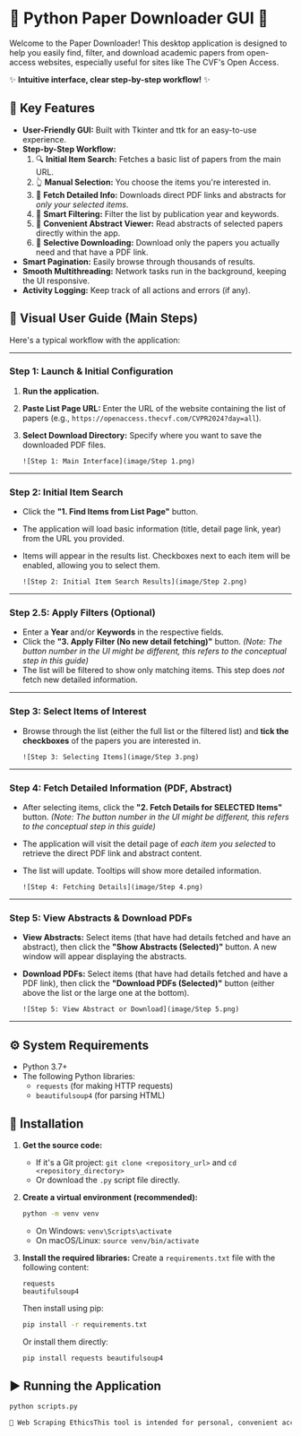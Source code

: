 # 📄 Python Paper Downloader GUI 🐍

Welcome to the Paper Downloader! This desktop application is designed to help you easily find, filter, and download academic papers from open-access websites, especially useful for sites like The CVF's Open Access.

✨ **Intuitive interface, clear step-by-step workflow!** ✨

## 🌟 Key Features

* **User-Friendly GUI:** Built with Tkinter and ttk for an easy-to-use experience.
* **Step-by-Step Workflow:**
    1.  🔍 **Initial Item Search:** Fetches a basic list of papers from the main URL.
    2.  👆 **Manual Selection:** You choose the items you're interested in.
    3.  📑 **Fetch Detailed Info:** Downloads direct PDF links and abstracts for *only your selected items*.
    4.  🔬 **Smart Filtering:** Filter the list by publication year and keywords.
    5.  📖 **Convenient Abstract Viewer:** Read abstracts of selected papers directly within the app.
    6.  💾 **Selective Downloading:** Download only the papers you actually need and that have a PDF link.
* **Smart Pagination:** Easily browse through thousands of results.
* **Smooth Multithreading:** Network tasks run in the background, keeping the UI responsive.
* **Activity Logging:** Keep track of all actions and errors (if any).

## 📸 Visual User Guide (Main Steps)

Here's a typical workflow with the application:

---

### Step 1: Launch & Initial Configuration

1.  **Run the application.**
2.  **Paste List Page URL:** Enter the URL of the website containing the list of papers (e.g., `https://openaccess.thecvf.com/CVPR2024?day=all`).
3.  **Select Download Directory:** Specify where you want to save the downloaded PDF files.

    `![Step 1: Main Interface](image/Step 1.png)`

---

### Step 2: Initial Item Search

* Click the **"1. Find Items from List Page"** button.
* The application will load basic information (title, detail page link, year) from the URL you provided.
* Items will appear in the results list. Checkboxes next to each item will be enabled, allowing you to select them.

    `![Step 2: Initial Item Search Results](image/Step 2.png)`

---

### Step 2.5: Apply Filters (Optional)

* Enter a **Year** and/or **Keywords** in the respective fields.
* Click the **"3. Apply Filter (No new detail fetching)"** button. *(Note: The button number in the UI might be different, this refers to the conceptual step in this guide)*
* The list will be filtered to show only matching items. This step does *not* fetch new detailed information.

---

### Step 3: Select Items of Interest

* Browse through the list (either the full list or the filtered list) and **tick the checkboxes** of the papers you are interested in.

    `![Step 3: Selecting Items](image/Step 3.png)`

---

### Step 4: Fetch Detailed Information (PDF, Abstract)

* After selecting items, click the **"2. Fetch Details for SELECTED Items"** button. *(Note: The button number in the UI might be different, this refers to the conceptual step in this guide)*
* The application will visit the detail page of *each item you selected* to retrieve the direct PDF link and abstract content.
* The list will update. Tooltips will show more detailed information.

    `![Step 4: Fetching Details](image/Step 4.png)`

---

### Step 5: View Abstracts & Download PDFs

* **View Abstracts:** Select items (that have had details fetched and have an abstract), then click the **"Show Abstracts (Selected)"** button. A new window will appear displaying the abstracts.
* **Download PDFs:** Select items (that have had details fetched and have a PDF link), then click the **"Download PDFs (Selected)"** button (either above the list or the large one at the bottom).

    `![Step 5: View Abstract or Download](image/Step 5.png)`

---

## ⚙️ System Requirements

* Python 3.7+
* The following Python libraries:
    * `requests` (for making HTTP requests)
    * `beautifulsoup4` (for parsing HTML)

## 🚀 Installation

1.  **Get the source code:**
    * If it's a Git project: `git clone <repository_url>` and `cd <repository_directory>`
    * Or download the `.py` script file directly.

2.  **Create a virtual environment (recommended):**
    ```bash
    python -m venv venv
    ```
    * On Windows: `venv\Scripts\activate`
    * On macOS/Linux: `source venv/bin/activate`

3.  **Install the required libraries:**
    Create a `requirements.txt` file with the following content:
    ```
    requests
    beautifulsoup4
    ```
    Then install using pip:
    ```bash
    pip install -r requirements.txt
    ```
    Or install them directly:
    ```bash
    pip install requests beautifulsoup4
    ```

## ▶️ Running the Application

```bash
python scripts.py 

📜 Web Scraping EthicsThis tool is intended for personal, convenient access to publicly available information.Always respect the terms of service and robots.txt file of the websites you access.Avoid sending too many requests in a short period to prevent overloading the server. The script includes small delays, but responsible usage is crucial.The developer of this script is not responsible for misuse.📄 LicenseThis project is open-source. You are free to use, modify, and distribute it. Please consider providing attribution if you build upon this project. 